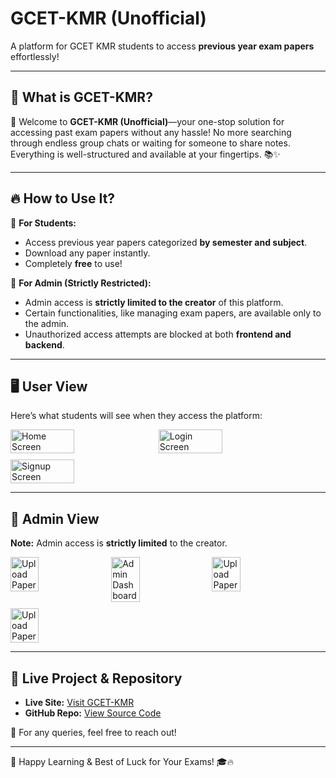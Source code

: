 # GCET-KMR (Unofficial)

A platform for GCET KMR students to access **previous year exam papers** effortlessly!

---

## 📌 What is GCET-KMR?

🚀 Welcome to **GCET-KMR (Unofficial)**—your one-stop solution for accessing past exam papers without any hassle! No more searching through endless group chats or waiting for someone to share notes. Everything is well-structured and available at your fingertips. 📚✨

---

## 🔥 How to Use It?

🎯 **For Students:**
- Access previous year papers categorized **by semester and subject**.
- Download any paper instantly.
- Completely **free** to use!

🔑 **For Admin (Strictly Restricted):**
- Admin access is **strictly limited to the creator** of this platform.
- Certain functionalities, like managing exam papers, are available only to the admin.
- Unauthorized access attempts are blocked at both **frontend and backend**.

---

## 🖥️ User View

Here’s what students will see when they access the platform:

<div style="display: flex; flex-wrap: wrap; gap: 10px;">
  <img src="/Assets/Home.png" width="45%" alt="Home Screen">
  <img src="/Assets/Signin.png" width="45%" alt="Login Screen">
  <img src="/Assets/Signup.png" width="45%" alt="Signup Screen">
</div>

---

## 🔐 Admin View

**Note:** Admin access is **strictly limited** to the creator.

<div style="display: flex; flex-wrap: wrap; gap: 10px;">
  <img src="/Assets/AdminHome.png" width="30%" alt="Upload Paper">
  <img src="/Assets/SubjectAdmin.png" width="30%" alt="Admin Dashboard">
  <img src="/Assets/SubjectAdmin.png" width="30%" alt="Upload Paper">
  <img src="/Assets/AddUnitAdmin.png" width="30%" alt="Upload Paper">
</div>

---

## 🔗 Live Project & Repository

- **Live Site:** [Visit GCET-KMR](https://gcet-papershub.vercel.app/)
- **GitHub Repo:** [View Source Code](https://github.com/NumanXdev/GCET-PAPERSHUB)

📩 For any queries, feel free to reach out!

---

🚀 Happy Learning & Best of Luck for Your Exams! 🎓🔥
